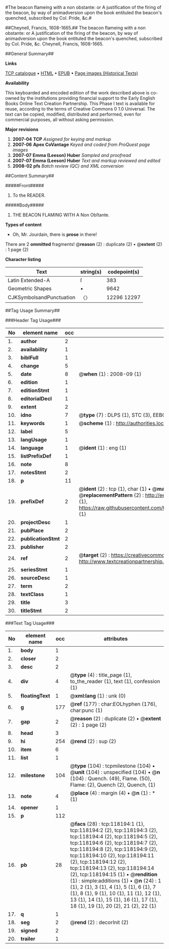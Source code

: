 #The beacon flameing with a non obstante: or A justification of the firing of the beacon, by way of animadversion upon the book entituled the beacon's quenched, subscribed by Col. Pride, &c.#

##Cheynell, Francis, 1608-1665.##
The beacon flameing with a non obstante: or A justification of the firing of the beacon, by way of animadversion upon the book entituled the beacon's quenched, subscribed by Col. Pride, &c.
Cheynell, Francis, 1608-1665.

##General Summary##

**Links**

[TCP catalogue](http://www.ota.ox.ac.uk/tcp/)  • 
[HTML](http://tei.it.ox.ac.uk/tcp/Texts-HTML/free/A79/A79472.html)  • 
[EPUB](http://tei.it.ox.ac.uk/tcp/Texts-EPUB/free/A79/A79472.epub) • 
[Page images (Historical Texts)](https://data.historicaltexts.jisc.ac.uk/view?pubId=eebo-99865938e&pageId=eebo-99865938e-118194-1)

**Availability**

This keyboarded and encoded edition of the
	       work described above is co-owned by the institutions
	       providing financial support to the Early English Books
	       Online Text Creation Partnership. This Phase I text is
	       available for reuse, according to the terms of Creative
	       Commons 0 1.0 Universal. The text can be copied,
	       modified, distributed and performed, even for
	       commercial purposes, all without asking permission.

**Major revisions**

1. __2007-04__ __TCP__ *Assigned for keying and markup*
1. __2007-06__ __Apex CoVantage__ *Keyed and coded from ProQuest page images*
1. __2007-07__ __Emma (Leeson) Huber__ *Sampled and proofread*
1. __2007-07__ __Emma (Leeson) Huber__ *Text and markup reviewed and edited*
1. __2008-02__ __pfs__ *Batch review (QC) and XML conversion*

##Content Summary##

#####Front#####

1. To the READER.

#####Body#####

1. THE BEACON FLAMING WITH A Non Obſtante.

**Types of content**

  * Oh, Mr. Jourdain, there is **prose** in there!

There are 2 **ommitted** fragments! 
 @__reason__ (2) : duplicate (2)  •  @__extent__ (2) : 1 page (2)

**Character listing**


|Text|string(s)|codepoint(s)|
|---|---|---|
|Latin Extended-A|ſ|383|
|Geometric Shapes|▪|9642|
|CJKSymbolsandPunctuation|〈〉|12296 12297|

##Tag Usage Summary##

###Header Tag Usage###

|No|element name|occ|attributes|
|---|---|---|---|
|1.|__author__|2||
|2.|__availability__|1||
|3.|__biblFull__|1||
|4.|__change__|5||
|5.|__date__|8| @__when__ (1) : 2008-09 (1)|
|6.|__edition__|1||
|7.|__editionStmt__|1||
|8.|__editorialDecl__|1||
|9.|__extent__|2||
|10.|__idno__|7| @__type__ (7) : DLPS (1), STC (3), EEBO-CITATION (1), PROQUEST (1), VID (1)|
|11.|__keywords__|1| @__scheme__ (1) : http://authorities.loc.gov/ (1)|
|12.|__label__|5||
|13.|__langUsage__|1||
|14.|__language__|1| @__ident__ (1) : eng (1)|
|15.|__listPrefixDef__|1||
|16.|__note__|8||
|17.|__notesStmt__|2||
|18.|__p__|11||
|19.|__prefixDef__|2| @__ident__ (2) : tcp (1), char (1)  •  @__matchPattern__ (2) : ([0-9\-]+):([0-9IVX]+) (1), (.+) (1)  •  @__replacementPattern__ (2) : http://eebo.chadwyck.com/downloadtiff?vid=$1&page=$2 (1), https://raw.githubusercontent.com/textcreationpartnership/Texts/master/tcpchars.xml#$1 (1)|
|20.|__projectDesc__|1||
|21.|__pubPlace__|2||
|22.|__publicationStmt__|2||
|23.|__publisher__|2||
|24.|__ref__|2| @__target__ (2) : https://creativecommons.org/publicdomain/zero/1.0/ (1), http://www.textcreationpartnership.org/docs/. (1)|
|25.|__seriesStmt__|1||
|26.|__sourceDesc__|1||
|27.|__term__|2||
|28.|__textClass__|1||
|29.|__title__|3||
|30.|__titleStmt__|2||


###Text Tag Usage###

|No|element name|occ|attributes|
|---|---|---|---|
|1.|__body__|1||
|2.|__closer__|2||
|3.|__desc__|2||
|4.|__div__|4| @__type__ (4) : title_page (1), to_the_reader (1), text (1), confession (1)|
|5.|__floatingText__|1| @__xml:lang__ (1) : unk (0)|
|6.|__g__|177| @__ref__ (177) : char:EOLhyphen (176), char:punc (1)|
|7.|__gap__|2| @__reason__ (2) : duplicate (2)  •  @__extent__ (2) : 1 page (2)|
|8.|__head__|3||
|9.|__hi__|254| @__rend__ (2) : sup (2)|
|10.|__item__|6||
|11.|__list__|1||
|12.|__milestone__|104| @__type__ (104) : tcpmilestone (104)  •  @__unit__ (104) : unspecified (104)  •  @__n__ (104) : Quench. (49), Flame. (50), Flame: (2), Quench (2), Quench, (1)|
|13.|__note__|4| @__place__ (4) : margin (4)  •  @__n__ (1) : * (1)|
|14.|__opener__|1||
|15.|__p__|112||
|16.|__pb__|28| @__facs__ (28) : tcp:118194:1 (1), tcp:118194:2 (2), tcp:118194:3 (2), tcp:118194:4 (2), tcp:118194:5 (2), tcp:118194:6 (2), tcp:118194:7 (2), tcp:118194:8 (2), tcp:118194:9 (2), tcp:118194:10 (2), tcp:118194:11 (2), tcp:118194:12 (2), tcp:118194:13 (2), tcp:118194:14 (2), tcp:118194:15 (1)  •  @__rendition__ (1) : simple:additions (1)  •  @__n__ (24) : 1 (1), 2 (1), 3 (1), 4 (1), 5 (1), 6 (1), 7 (1), 8 (1), 9 (1), 10 (1), 11 (1), 12 (1), 13 (1), 14 (1), 15 (1), 16 (1), 17 (1), 18 (1), 19 (1), 20 (2), 21 (2), 22 (1)|
|17.|__q__|1||
|18.|__seg__|2| @__rend__ (2) : decorInit (2)|
|19.|__signed__|2||
|20.|__trailer__|1||
